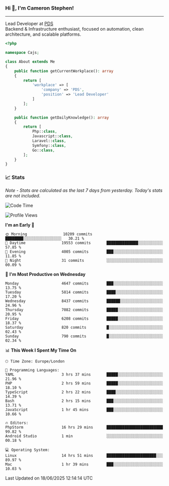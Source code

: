### Hi 👋, I'm Cameron Stephen!

---

Lead Developer at [PDS](https://prindatasolutions.co.uk)  
Backend & Infrastructure enthusiast, focused on automation, clean architecture, and scalable platforms.


```php
<?php

namespace Cajs;

class About extends Me
{
    public function getCurrentWorkplace(): array
    {
        return [
            'workplace' => [
                'company' => 'PDS',
                'position' => 'Lead Developer'
            ]
        ];
    }

    public function getDailyKnowledge(): array
    {
        return [
            Php::class,
            Javascript::class,
            Laravel::class,
            Symfony::class,
            Go::class,
        ];
    }
}
```

### 📈 Stats
<p><em>Note - Stats are calculated as the last 7 days from yesterday. Today's stats are not included.</em></p>


<!--START_SECTION:waka-->
![Code Time](http://img.shields.io/badge/Code%20Time-4%2C538%20hrs%2020%20mins-blue)

![Profile Views](http://img.shields.io/badge/Profile%20Views-0-blue)

**I'm an Early 🐤** 

```text
🌞 Morning                10209 commits       ████████░░░░░░░░░░░░░░░░░   30.21 % 
🌆 Daytime                19553 commits       ██████████████░░░░░░░░░░░   57.85 % 
🌃 Evening                4005 commits        ███░░░░░░░░░░░░░░░░░░░░░░   11.85 % 
🌙 Night                  31 commits          ░░░░░░░░░░░░░░░░░░░░░░░░░   00.09 % 
```
📅 **I'm Most Productive on Wednesday** 

```text
Monday                   4647 commits        ███░░░░░░░░░░░░░░░░░░░░░░   13.75 % 
Tuesday                  5814 commits        ████░░░░░░░░░░░░░░░░░░░░░   17.20 % 
Wednesday                8437 commits        ██████░░░░░░░░░░░░░░░░░░░   24.96 % 
Thursday                 7082 commits        █████░░░░░░░░░░░░░░░░░░░░   20.95 % 
Friday                   6208 commits        █████░░░░░░░░░░░░░░░░░░░░   18.37 % 
Saturday                 820 commits         █░░░░░░░░░░░░░░░░░░░░░░░░   02.43 % 
Sunday                   790 commits         █░░░░░░░░░░░░░░░░░░░░░░░░   02.34 % 
```


📊 **This Week I Spent My Time On** 

```text
🕑︎ Time Zone: Europe/London

💬 Programming Languages: 
YAML                     3 hrs 37 mins       █████░░░░░░░░░░░░░░░░░░░░   21.96 % 
PHP                      2 hrs 59 mins       █████░░░░░░░░░░░░░░░░░░░░   18.10 % 
TypeScript               2 hrs 22 mins       ████░░░░░░░░░░░░░░░░░░░░░   14.39 % 
Bash                     2 hrs 15 mins       ███░░░░░░░░░░░░░░░░░░░░░░   13.71 % 
JavaScript               1 hr 45 mins        ███░░░░░░░░░░░░░░░░░░░░░░   10.66 % 

🔥 Editors: 
PhpStorm                 16 hrs 29 mins      █████████████████████████   99.82 % 
Android Studio           1 min               ░░░░░░░░░░░░░░░░░░░░░░░░░   00.18 % 

💻 Operating System: 
Linux                    14 hrs 51 mins      ██████████████████████░░░   89.97 % 
Mac                      1 hr 39 mins        ███░░░░░░░░░░░░░░░░░░░░░░   10.03 % 
```


 Last Updated on 18/06/2025 12:14:14 UTC
<!--END_SECTION:waka-->
